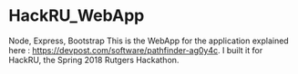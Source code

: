 # HackRU_WebApp
Node, Express, Bootstrap
This is the WebApp for the application explained here : https://devpost.com/software/pathfinder-ag0y4c. I built it for HackRU, the Spring 2018 Rutgers Hackathon. 
